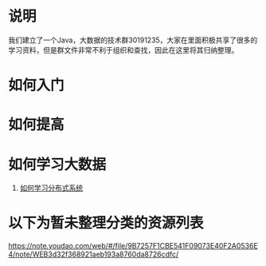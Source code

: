 # 说明
我们建立了一个Java，大数据的技术群30191235，大家在里面积极共享了很多的学习资料，但是群文件非常不利于组织和查找，因此在这里将其归纳整理。

# 如何入门

# 如何提高

# 如何学习大数据
1. [如何学习分布式系统](https://www.imooc.com/article/286118)

# 以下为暂未整理分类的资源列表
https://note.youdao.com/web/#/file/9B7257F1CBE541F09073E40F2A0536E4/note/WEB3d32f368921aeb193a8760da8726cdfc/
